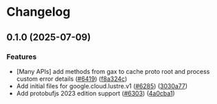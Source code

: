 # Changelog

## 0.1.0 (2025-07-09)


### Features

* [Many APIs] add methods from gax to cache proto root and process custom error details ([#6419](https://github.com/googleapis/google-cloud-node/issues/6419)) ([f8a324c](https://github.com/googleapis/google-cloud-node/commit/f8a324ca5c3bc0f730e4ed67d9407c44f2414936))
* Add initial files for google.cloud.lustre.v1 ([#6285](https://github.com/googleapis/google-cloud-node/issues/6285)) ([3030a77](https://github.com/googleapis/google-cloud-node/commit/3030a7771f082e5ccc287dfd407fc1908c10d1ce))
* Add protobufjs 2023 edition support ([#6303](https://github.com/googleapis/google-cloud-node/issues/6303)) ([4a0cba1](https://github.com/googleapis/google-cloud-node/commit/4a0cba1e41a9aeb9c15ad31487ef013c8277cfef))
